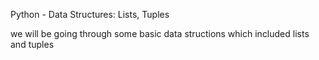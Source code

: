 Python - Data Structures: Lists, Tuples

we will be going through some basic data structions which included lists and tuples
